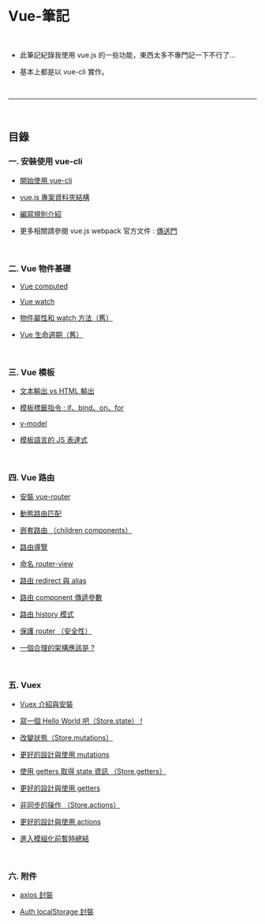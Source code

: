 # Vue-筆記

<br>

* 此筆記紀錄我使用 vue.js 的一些功能，東西太多不專門記一下不行了...

* 基本上都是以 vue-cli 實作。

<br>

---

<br>

## 目錄

### 一. 安裝使用 vue-cli

* [開始使用 vue-cli](./vue-cli/usingCli/README.md)

* [vue.js 專案資料夾結構](./vue-cli/projectStructure/README.md)

* [編寫規則介紹](./vue-cli/codingRule/README.md)

* 更多相關請參閱 vue.js webpack 官方文件 : [傳送門](https://vuejs-templates.github.io/webpack/)

<br>


### 二. Vue 物件基礎

* [Vue computed](./vue-basic/vueComputed/README.md)

* [Vue watch](./vue-basic/vueWatch/README.md)

* [物件屬性和 watch 方法（舊）](./vue-basic/attrAndWatch.js)

* [Vue 生命週期（舊）](./vue-basic/lifecycle.js)

<br>

### 三. Vue 模板

* [文本輸出 vs HTML 輸出](./vue-template/basics)

* [模板標籤指令 : if、bind、on、for](./vue-template/directives/README.md)

* [v-model](./vue-template/v-model/README.md)

* [模板語言的 JS 表達式](./vue-template/jsExpress)


<br>

### 四. Vue 路由

* [安裝 vue-router](./vue-router/install.md)

* [動態路由匹配](./vue-router/routerMatch)

* [嵌套路由 （children components）](./vue-router/children)

* [路由導覽](./vue-router/nav)

* [命名 router-view](./vue-router/routerView)

* [路由 redirect 與 alias](./vue-router/redirectAndAlias)

* [路由 component 傳遞參數](./vue-router/passValue)

* [路由 history 模式](./vue-router/history)

* [保護 router （安全性）](./vue-router/security)

* [一個合理的架構應該是 ? ](./vue-router/structure)

<br>

### 五. Vuex

* [Vuex 介紹與安裝](./vuex/intro/README.md)

* [寫一個 Hello World 吧（Store.state） !](./vuex/basic/README.md)

* [改變狀態（Store.mutations）](./vuex/mutations/README.md)

* [更好的設計與使用 mutations](./vuex/mutations-improve/README.md)

* [使用 getters 取得 state 資訊 （Store.getters）](./vuex/getters/README.md)

* [更好的設計與使用 getters](./vuex/getters-improve/README.md)

* [非同步的操作 （Store.actions）](./vuex/actions/README.md)

* [更好的設計與使用 actions](./vuex/actions-improve/README.md)

* [進入模組化前暫時總結](./vuex/before-modules/README.md)



<br>

### 六. 附件

* [axios 封裝](./utils/axios/Api.js)

* [Auth localStorage 封裝](./utils/auth/AuthStore.js)